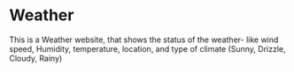 # Weather
This is a Weather website, that shows the status of
the weather- like wind speed, Humidity, temperature, location, and
type of climate (Sunny, Drizzle, Cloudy, Rainy)

